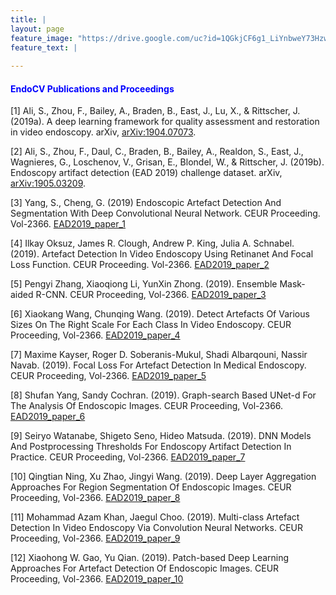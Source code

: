```yaml
---
title: |
layout: page
feature_image: "https://drive.google.com/uc?id=1QGkjCF6g1_LiYnbweY73Hzw0RyAKlFVj"
feature_text: |
   
---
```

#### <font color='blue'>EndoCV Publications and Proceedings</font> 

[1]  Ali, S., Zhou, F., Bailey, A., Braden, B., East, J., Lu, X., & Rittscher, J. (2019a). A deep learning framework for quality assessment and restoration in video endoscopy. arXiv, [arXiv:1904.07073](https://arxiv.org/abs/1904.07073).

[2]  Ali, S., Zhou, F., Daul, C., Braden, B., Bailey, A., Realdon, S., East, J., Wagnieres, G., Loschenov, V., Grisan, E., Blondel, W., & Rittscher, J. (2019b). Endoscopy artifact detection (EAD 2019) challenge dataset. arXiv, [arXiv:1905.03209](https://arxiv.org/abs/1905.03209).

[3] Yang, S., Cheng, G. (2019) Endoscopic Artefact Detection And Segmentation With Deep Convolutional Neural Network. CEUR Proceeding. Vol-2366. [EAD2019_paper_1](http://ceur-ws.org/Vol-2366/EAD2019_paper_1.pdf)

[4] Ilkay Oksuz, James R. Clough, Andrew P. King, Julia A. Schnabel. (2019). Artefact Detection In Video Endoscopy Using Retinanet And Focal Loss Function. CEUR Proceeding. Vol-2366. [EAD2019_paper_2](http://ceur-ws.org/Vol-2366/EAD2019_paper_2.pdf)

[5] Pengyi Zhang, Xiaoqiong Li, YunXin Zhong. (2019). Ensemble Mask-aided R-CNN. CEUR Proceeding, Vol-2366. [EAD2019_paper_3](http://ceur-ws.org/Vol-2366/EAD2019_paper_3.pdf)


[6] Xiaokang Wang, Chunqing Wang. (2019). Detect Artefacts Of Various Sizes On The Right Scale For Each Class In Video Endoscopy. CEUR Proceeding, Vol-2366. [EAD2019_paper_4](http://ceur-ws.org/Vol-2366/EAD2019_paper_4.pdf)

[7] Maxime Kayser, Roger D. Soberanis-Mukul, Shadi Albarqouni, Nassir Navab. (2019). Focal Loss For Artefact Detection In Medical Endoscopy. CEUR Proceeding, Vol-2366. [EAD2019_paper_5](http://ceur-ws.org/Vol-2366/EAD2019_paper_5.pdf)

[8] Shufan Yang, Sandy Cochran. (2019). Graph-search Based UNet-d For The Analysis Of Endoscopic Images. CEUR Proceeding, Vol-2366. [EAD2019_paper_6](http://ceur-ws.org/Vol-2366/EAD2019_paper_6.pdf)

[9] Seiryo Watanabe, Shigeto Seno, Hideo Matsuda. (2019). DNN Models And Postprocessing Thresholds For Endoscopy Artifact Detection In Practice. CEUR Proceeding, Vol-2366. [EAD2019_paper_7](http://ceur-ws.org/Vol-2366/EAD2019_paper_7.pdf) 

[10] Qingtian Ning, Xu Zhao, Jingyi Wang. (2019). Deep Layer Aggregation Approaches For Region Segmentation Of Endoscopic Images. CEUR Proceeding, Vol-2366. [EAD2019_paper_8](http://ceur-ws.org/Vol-2366/EAD2019_paper_8.pdf)

[11] Mohammad Azam Khan, Jaegul Choo. (2019). Multi-class Artefact Detection In Video Endoscopy Via Convolution Neural Networks. CEUR Proceeding, Vol-2366. [EAD2019_paper_9](http://ceur-ws.org/Vol-2366/EAD2019_paper_9.pdf)

[12] Xiaohong W. Gao, Yu Qian. (2019). Patch-based Deep Learning Approaches For Artefact Detection Of Endoscopic Images. CEUR Proceeding, Vol-2366. [EAD2019_paper_10](http://ceur-ws.org/Vol-2366/EAD2019_paper_10.pdf) 


